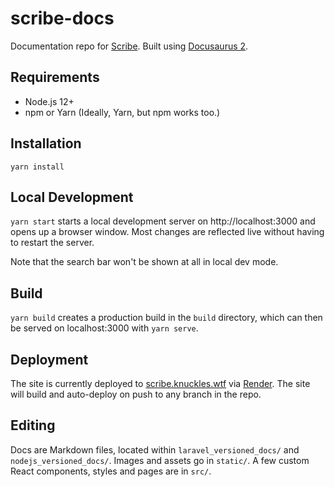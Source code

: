 # scribe-docs

Documentation repo for [Scribe](http://scribe.knuckles.wtf). Built using [Docusaurus 2](https://docusaurus.io/).

## Requirements
- Node.js 12+
- npm or Yarn (Ideally, Yarn, but npm works too.)

## Installation

```console
yarn install
```

## Local Development

`yarn start` starts a local development server on http://localhost:3000 and opens up a browser window. Most changes are reflected live without having to restart the server.

Note that the search bar won't be shown at all in local dev mode.

## Build

`yarn build` creates a production build in the `build` directory, which can then be served on localhost:3000 with `yarn serve`. 

## Deployment

The site is currently deployed to [scribe.knuckles.wtf](http://scribe.knuckles.wtf) via [Render](http://render.com). The site will build and auto-deploy on push to any branch in the repo.

## Editing
Docs are Markdown files, located within `laravel_versioned_docs/` and `nodejs_versioned_docs/`. Images and assets go in `static/`. A few custom React components, styles and pages are in `src/`.